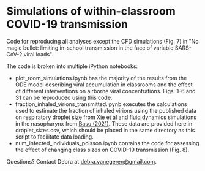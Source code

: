# Simulations of within-classroom COVID-19 transmission

Code for reproducing all analyses except the CFD simulations (Fig. 7) in "No magic bullet: limiting in-school transmission in the face of variable SARS-CoV-2 viral loads".

The code is broken into multiple iPython notebooks:

+ plot_room_simulations.ipynb has the majority of the results from the ODE model describing viral accumulation in classrooms and the effect of different interventions on airborne viral concentrations. Figs. 1-6 and S1 can be reproduced using this code.
+ fraction_inhaled_virions_transmitted.ipynb executes the calculations used to estimate the fraction of inhaled virions using the published data on respiratory droplet size from [Xie et al](https://pubmed.ncbi.nlm.nih.gov/19812073/) and fluid dynamics simulations in the nasopharynx from [Basu (2021)](https://www.nature.com/articles/s41598-021-85765-7). These data are provided here in droplet_sizes.csv, which should be placed in the same directory as this script to facilitate data loading.
+ num_infected_individuals_poisson.ipynb contains the code for assessing the effect of changing class sizes on COVID-19 transmission (Fig. 8).

Questions? Contact Debra at debra.vanegeren@gmail.com.
